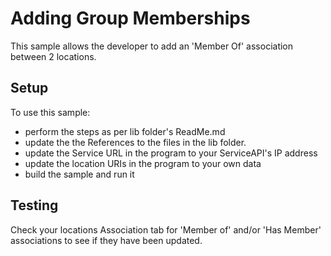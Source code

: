 # Adding Group Memberships
This sample allows the developer to add an 'Member Of' association between 2 locations. 

## Setup
To use this sample:
 - perform the steps as per lib folder's ReadMe.md
 - update the the References to the files in the lib folder.
 - update the Service URL in the program to your ServiceAPI's IP address
 - update the location URIs in the program to your own data
 - build the sample and run it
 

## Testing
Check your locations Association tab for 'Member of' and/or 'Has Member' associations to see if they have been updated.

